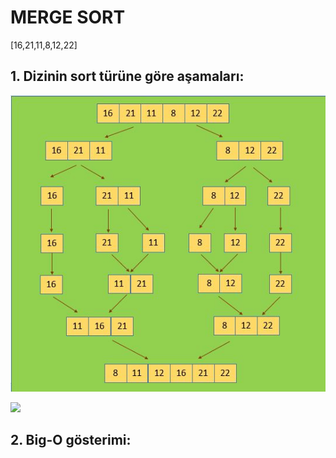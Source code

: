 # MERGE SORT

[16,21,11,8,12,22]

## 1. Dizinin sort türüne göre aşamaları:


<img src="Veri Yapıları ve Algoritmalar/merge-sort/Merge sort.jpg">

![ ]()

## 2. Big-O gösterimi:
